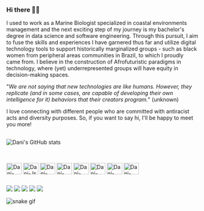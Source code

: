 ### Hi there 👋🏾

I used to work as a Marine Biologist specialized in coastal environments management and the next exciting step of my journey is my bachelor's degree in data science and software engineering. 
Through this pursuit, I aim to fuse the skills and experiences I have garnered thus far and utilize digital technology tools to support historically marginalized groups - such as black women from peripheral areas communities in Brazil, to which I proudly came from.
I believe in the construction of Afrofuturistic paradigms in technology, where (yet) underrepresented groups will have equity in decision-making spaces. 

"_We are not saying that new technologies are like humans. However, they replicate (and in some cases, are capable of developing their own intelligence for it) behaviors that their creators program._"
(unknown) 

I love connecting with different people who are committed with antiracist acts and diversity purposes.
So, if you want to say hi, I'll be happy to meet you more! 

 ##
 
![Dani's GitHub stats](https://github-readme-stats.vercel.app/api?username=printdaniela&show_icons=true&theme=highcontrast)

 ##

<div style="display: inline_block"><br>
  <img align="center" alt="Dani-Python" height="30" width="40" src="https://cdn.jsdelivr.net/gh/devicons/devicon/icons/python/python-original.svg">        
  <img align="center" alt="Dani-Js" height="30" width="40" src="https://cdn.jsdelivr.net/gh/devicons/devicon/icons/javascript/javascript-original.svg">  
  <img align="center" alt="Dani-React" height="30" width="40" src="https://cdn.jsdelivr.net/gh/devicons/devicon/icons/react/react-original.svg">
  <img align="center" alt="Dani-HTML" height="30" width="40" src="https://cdn.jsdelivr.net/gh/devicons/devicon/icons/html5/html5-original.svg">
  <img align="center" alt="Dani-CSS" height="30" width="40" src="https://cdn.jsdelivr.net/gh/devicons/devicon/icons/css3/css3-original.svg">
  <img align="center" alt="Dani-NET" height="30" width="40" src="https://cdn.jsdelivr.net/gh/devicons/devicon/icons/dot-net/dot-net-original.svg">
  <img align="center" alt="Dani-NodeJS" height="30" width="40" src="https://cdn.jsdelivr.net/gh/devicons/devicon/icons/nodejs/nodejs-original.svg">
  <img align="center" alt="Dani-Git" height="30" width="40" src="https://cdn.jsdelivr.net/gh/devicons/devicon/icons/git/git-original.svg">
               
</div>
  
  ##
 
<div> 
  <a href="https://www.linkedin.com/in/printdaniela/" target="_blank"><img src="https://img.shields.io/badge/-LinkedIn-%230077B5?style=for-the-badge&logo=linkedin&logoColor=white" target="_blank"></a> 
  <a href="mailto:teixeiradanielabarbosa@gmail.com"><img src="https://img.shields.io/badge/-Gmail-%23333?style=for-the-badge&logo=gmail&logoColor=white" target="_blank"></a>
  <a href="https://instagram.com/bocadepexe/" target="_blank"><img src="https://img.shields.io/badge/-Instagram-%23E4405F?style=for-the-badge&logo=instagram&logoColor=white" target="_blank"></a>
  <a href="https://twitter.com/bocadepexe" target="_blank"><img src="https://img.shields.io/badge/Twitter-1DA1F2?style=for-the-badge&logo=twitter&logoColor=white"></a>
  <a href="https://www.youtube.com/channel/UCnlBjBveYx-X7uOMigo3Ukw" target="_blank"><img src="https://img.shields.io/badge/YouTube-FF0000?style=for-the-badge&logo=youtube&logoColor=white" target="_blank"></a>
</div>

![snake gif](https://github.com/printdaniela/printdaniela/blob/output/github-contribution-grid-snake.svg)
<!--
**printdaniela/printdaniela** is a ✨ _special_ ✨ repository because its `README.md` (this file) appears on your GitHub profile.

